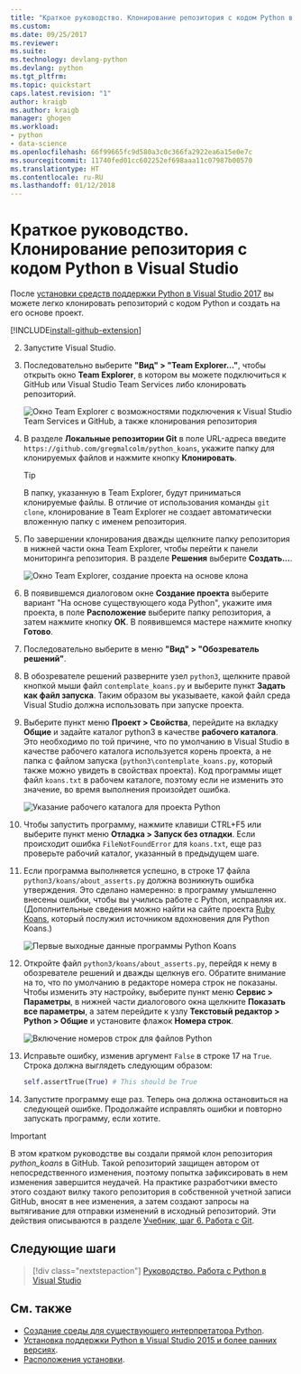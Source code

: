 ```yaml
---
title: "Краткое руководство. Клонирование репозитория с кодом Python в Visual Studio | Документы Майкрософт"
ms.custom: 
ms.date: 09/25/2017
ms.reviewer: 
ms.suite: 
ms.technology: devlang-python
ms.devlang: python
ms.tgt_pltfrm: 
ms.topic: quickstart
caps.latest.revision: "1"
author: kraigb
ms.author: kraigb
manager: ghogen
ms.workload:
- python
- data-science
ms.openlocfilehash: 66f99665fc9d580a3c0c366fa2922ea6a15e0e7c
ms.sourcegitcommit: 11740fed01cc602252ef698aaa11c07987b00570
ms.translationtype: HT
ms.contentlocale: ru-RU
ms.lasthandoff: 01/12/2018
---
```

# <a name="quickstart-clone-a-repository-of-python-code-in-visual-studio"></a>Краткое руководство. Клонирование репозитория с кодом Python в Visual Studio

После [установки средств поддержки Python в Visual Studio 2017](installation.md) вы можете легко клонировать репозиторий с кодом Python и создать на его основе проект.

[!INCLUDE[install-github-extension](includes/install-github-extension.md)]

2. Запустите Visual Studio.

3. Последовательно выберите **"Вид" > "Team Explorer…"**, чтобы открыть окно **Team Explorer**, в котором вы можете подключиться к GitHub или Visual Studio Team Services либо клонировать репозиторий.

    ![Окно Team Explorer с возможностями подключения к Visual Studio Team Services и GitHub, а также клонирования репозитория](media/team-explorer.png)

4. В разделе **Локальные репозитории Git** в поле URL-адреса введите `https://github.com/gregmalcolm/python_koans`, укажите папку для клонируемых файлов и нажмите кнопку **Клонировать**.

    > [!Tip]
    > В папку, указанную в Team Explorer, будут приниматься клонируемые файлы. В отличие от использования команды `git clone`, клонирование в Team Explorer не создает автоматически вложенную папку с именем репозитория.

5. По завершении клонирования дважды щелкните папку репозитория в нижней части окна Team Explorer, чтобы перейти к панели мониторинга репозитория. В разделе **Решения** выберите **Создать…**.

    ![Окно Team Explorer, создание проекта на основе клона](media/team-explorer-new-project.png)

6. В появившемся диалоговом окне **Создание проекта** выберите вариант "На основе существующего кода Python", укажите имя проекта, в поле **Расположение** выберите папку репозитория, а затем нажмите кнопку **ОК**. В появившемся мастере нажмите кнопку **Готово**.

7. Последовательно выберите в меню **"Вид" > "Обозреватель решений"**.

8. В обозревателе решений разверните узел `python3`, щелкните правой кнопкой мыши файл `contemplate_koans.py` и выберите пункт **Задать как файл запуска**. Таким образом вы указываете, какой файл среда Visual Studio должна использовать при запуске проекта.

9. Выберите пункт меню **Проект > Свойства**, перейдите на вкладку **Общие** и задайте каталог python3 в качестве **рабочего каталога**. Это необходимо по той причине, что по умолчанию в Visual Studio в качестве рабочего каталога используется корень проекта, а не папка с файлом запуска (`python3\contemplate_koans.py`, который также можно увидеть в свойствах проекта). Код программы ищет файл `koans.txt` в рабочем каталоге, поэтому если не изменить это значение, во время выполнения произойдет ошибка.

    ![Указание рабочего каталога для проекта Python](media/projects-set-working-directory.png)

10. Чтобы запустить программу, нажмите клавиши CTRL+F5 или выберите пункт меню **Отладка > Запуск без отладки**. Если происходит ошибка `FileNotFoundError` для `koans.txt`, еще раз проверьте рабочий каталог, указанный в предыдущем шаге.

11. Если программа выполняется успешно, в строке 17 файла `python3/koans/about_asserts.py` должна возникнуть ошибка утверждения. Это сделано намеренно: в программу умышленно внесены ошибки, чтобы вы учились работе с Python, исправляя их. (Дополнительные сведения можно найти на сайте проекта [Ruby Koans](http://rubykoans.com/), который послужил источником вдохновения для Python Koans.)

    ![Первые выходные данные программы Python Koans](media/koans-output.png)

12. Откройте файл `python3/koans/about_asserts.py`, перейдя к нему в обозревателе решений и дважды щелкнув его. Обратите внимание на то, что по умолчанию в редакторе номера строк не показаны. Чтобы изменить эту настройку, выберите пункт меню **Сервис > Параметры**, в нижней части диалогового окна щелкните **Показать все параметры**, а затем перейдите к узлу **Текстовый редактор > Python > Общие** и установите флажок **Номера строк**.

    ![Включение номеров строк для файлов Python](media/options-general-line-numbers.png)

13. Исправьте ошибку, изменив аргумент `False` в строке 17 на `True`. Строка должна выглядеть следующим образом:

    ```python
    self.assertTrue(True) # This should be True
    ```

14. Запустите программу еще раз. Теперь она должна остановиться на следующей ошибке. Продолжайте исправлять ошибки и повторно запускать программу, если хотите.

> [!Important]
> В этом кратком руководстве вы создали прямой клон репозитория *python_koans* в GitHub. Такой репозиторий защищен автором от непосредственного изменения, поэтому попытка зафиксировать в нем изменения завершится неудачей. На практике разработчики вместо этого создают вилку такого репозитория в собственной учетной записи GitHub, вносят в нее изменения, а затем создают запросы на вытягивание для отправки изменений в исходный репозиторий. Эти действия описываются в разделе [Учебник, шаг 6. Работа с Git](vs-tutorial-01-06.md).

## <a name="next-steps"></a>Следующие шаги

> [!div class="nextstepaction"]
> [Руководство. Работа с Python в Visual Studio](vs-tutorial-01-01.md)

## <a name="see-also"></a>См. также

- [Создание среды для существующего интерпретатора Python](python-environments.md#creating-an-environment-for-an-existing-interpreter).
- [Установка поддержки Python в Visual Studio 2015 и более ранних версиях](installation.md).
- [Расположения установки](installation.md#install-locations).

